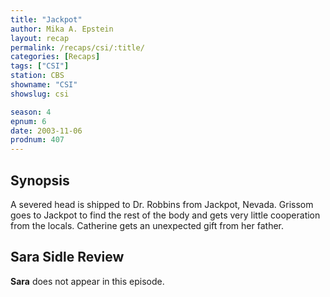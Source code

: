 ```yaml
---
title: "Jackpot"
author: Mika A. Epstein
layout: recap
permalink: /recaps/csi/:title/
categories: [Recaps]
tags: ["CSI"]
station: CBS
showname: "CSI"
showslug: csi

season: 4  
epnum: 6
date: 2003-11-06
prodnum: 407  
---
```


## Synopsis

A severed head is shipped to Dr. Robbins from Jackpot, Nevada. Grissom goes to Jackpot to find the rest of the body and gets very little cooperation from the locals. Catherine gets an unexpected gift from her father.

## Sara Sidle Review

**Sara** does not appear in this episode.
